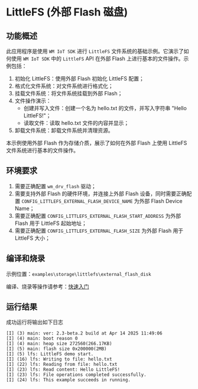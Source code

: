 # LittleFS (外部 Flash 磁盘)

## 功能概述

此应用程序是使用 `WM IoT SDK` 进行 `LittleFS` 文件系统的基础示例。它演示了如何使用 `WM IoT SDK` 中的 `LittleFS` API 在外部 Flash 上进行基本的文件操作。示例包括：

1. 初始化 LittleFS：使用外部 Flash 初始化 LittleFS 配置；
2. 格式化文件系统：对文件系统进行格式化；
3. 挂载文件系统：将文件系统挂载到外部 Flash；
4. 文件操作演示：
   - 创建并写入文件：创建一个名为 hello.txt 的文件，并写入字符串 "Hello LittleFS!"；
   - 读取文件：读取 hello.txt 文件的内容并显示；
5. 卸载文件系统：卸载文件系统并清理资源。

本示例使用外部 Flash 作为存储介质，展示了如何在外部 Flash 上使用 LittleFS 文件系统进行基本的文件操作。

## 环境要求

1. 需要正确配置 `wm_drv_flash` 驱动；
2. 需要支持外部 Flash 的硬件环境，并连接上外部 Flash 设备，同时需要正确配置 `CONFIG_LITTLEFS_EXTERNAL_FLASH_DEVICE_NAME` 为外部 Flash Device Name；
3. 需要正确配置 `CONFIG_LITTLEFS_EXTERNAL_FLASH_START_ADDRESS` 为外部 Flash 用于 LittleFS 起始地址；
4. 需要正确配置 `CONFIG_LITTLEFS_EXTERNAL_FLASH_SIZE` 为外部 Flash 用于 LittleFS 大小；

## 编译和烧录

示例位置：`examples\storage\littlefs\external_flash_disk`

编译、烧录等操作请参考：[快速入门](https://doc.winnermicro.net/w800/zh_CN/latest/get_started/index.html)

## 运行结果

成功运行将输出如下日志
```
[I] (3) main: ver: 2.3-beta.2 build at Apr 14 2025 11:49:06
[I] (4) main: boot reason 0
[I] (4) main: heap size 272560(266.17KB)
[I] (5) main: flash size 0x200000(2MB)
[I] (5) lfs: LittleFS demo start.     
[I] (16) lfs: Writing to file: hello.txt
[I] (22) lfs: Reading from file: hello.txt
[I] (23) lfs: Read content: Hello LittleFS!
[I] (23) lfs: File operations completed successfully.
[I] (24) lfs: This example succeeds in running.
```
